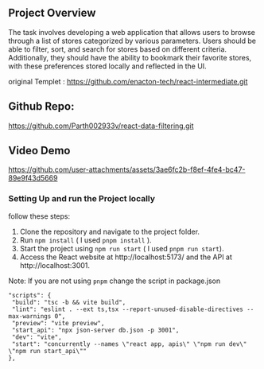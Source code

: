 ## Project Overview

The task involves developing a web application that allows users to browse through a list of stores categorized by various parameters. Users should be able to filter, sort, and search for stores based on different criteria. Additionally, they should have the ability to bookmark their favorite stores, with these preferences stored locally and reflected in the UI.

original Templet : https://github.com/enacton-tech/react-intermediate.git

## Github Repo:
https://github.com/Parth002933v/react-data-filtering.git

## Video Demo
https://github.com/user-attachments/assets/3ae6fc2b-f8ef-4fe4-bc47-89e9f43d5669





### Setting Up and run the Project locally

follow these steps:

1. Clone the repository and navigate to the project folder.
2. Run `npm install` ( I used `pnpm install` ).
3. Start the project using `npm run start` ( I used `pnpm run start`).
4. Access the React website at http://localhost:5173/ and the API at http://localhost:3001.

Note: 
  If you are not using `pnpm` change the script in package.json
  
   ```
  "scripts": {
    "build": "tsc -b && vite build",
    "lint": "eslint . --ext ts,tsx --report-unused-disable-directives --max-warnings 0",
    "preview": "vite preview",
    "start_api": "npx json-server db.json -p 3001",
    "dev": "vite",
    "start": "concurrently --names \"react app, apis\" \"npm run dev\"  \"npm run start_api\""
  },
```
